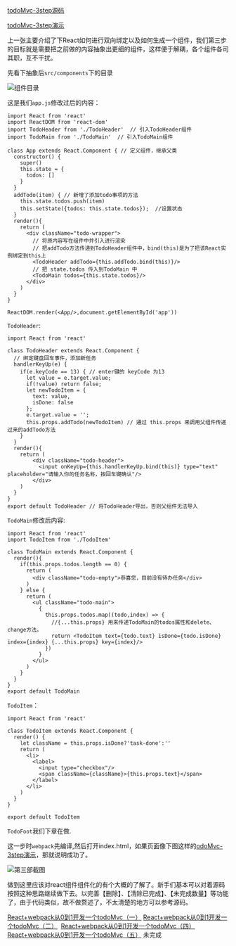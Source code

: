 [todoMvc-3step源码](https://github.com/Zegendary/react-demo/tree/master/todoMvc/todoMvc-3step)

[todoMvc-3step演示](https://zegendary.github.io/react-demo/todoMvc/todoMvc-3step/)

上一张主要介绍了下React如何进行双向绑定以及如何生成一个组件，我们第三步的目标就是需要把之前做的内容抽象出更细的组件，这样便于解耦，各个组件各司其职，互不干扰。

先看下抽象后`src/components`下的目录

![组件目录](http://upload-images.jianshu.io/upload_images/1826203-779efaebcebaadb8.png?imageMogr2/auto-orient/strip%7CimageView2/2/w/1240)

这是我们`app.js`修改过后的内容：

    import React from 'react'
    import ReactDOM from 'react-dom'
    import TodoHeader from './TodoHeader'  // 引入TodoHeader组件
    import TodoMain from './TodoMain'  // 引入TodoMain组件

    class App extends React.Component { // 定义组件，继承父类
      constructor() {
        super()
        this.state = {
          todos: []
        }
      }
      addTodo(item) { // 新增了添加todo事项的方法
        this.state.todos.push(item)
        this.setState({todos: this.state.todos});  //设置状态
      }
      render(){
        return (
          <div className="todo-wrapper">
            // 将原内容写在组件中并引入进行渲染
            // 把addTodo方法传递到TodoHeader组件中，bind(this)是为了把该React实例绑定到this上
            <TodoHeader addTodo={this.addTodo.bind(this)}/>
            // 把 state.todos 传入到TodoMain 中
            <TodoMain todos={this.state.todos}/>
          </div>
        )
      }
    }

    ReactDOM.render(<App/>,document.getElementById('app'))
    
`TodoHeader`:

    import React from 'react'

    class TodoHeader extends React.Component {
      // 绑定键盘回车事件，添加新任务
      handlerKeyUp(e) {
        if(e.keyCode == 13) { // enter键的 keyCode 为13
          let value = e.target.value;
          if(!value) return false;
          let newTodoItem = {
            text: value,
            isDone: false
          };
          e.target.value = '';
          this.props.addTodo(newTodoItem) // 通过 this.props 来调用父组件传递过来的addTodo方法
        }
      }
      render(){
        return (
            <div className="todo-header">
              <input onKeyUp={this.handlerKeyUp.bind(this)} type="text" placeholder="请输入你的任务名称，按回车键确认"/>
            </div>
        )
      }
    }
    export default TodoHeader // 将TodoHeader导出，否则父组件无法导入
`TodoMain`修改后内容:

    import React from 'react'
    import TodoItem from './TodoItem'

    class TodoMain extends React.Component {
      render(){
        if(this.props.todos.length == 0) {
          return (
            <div className="todo-empty">恭喜您，目前没有待办任务</div>
          )
        } else {
          return (
            <ul className="todo-main">
              {
                this.props.todos.map((todo,index) => {
                  //{...this.props} 用来传递TodoMain的todos属性和delete、change方法。
                  return <TodoItem text={todo.text} isDone={todo.isDone} index={index} {...this.props} key={index}/>
                })
              }
            </ul>
          )
        }
      }
    }
    export default TodoMain
`TodoItem`：

    import React from 'react'

    class TodoItem extends React.Component {
      render() {
        let className = this.props.isDone?'task-done':''
        return (
          <li>
            <label>
              <input type="checkbox"/>
              <span className={className}>{this.props.text}</span>
            </label>
          </li>
        )
      }
    }

    export default TodoItem
`TodoFoot`我们下章在做.

这一步时`webpack`先编译,然后打开index.html，如果页面像下图这样的[odoMvc-3step演示](https://zegendary.github.io/react-demo/todoMvc/todoMvc-3step/)，那就说明成功了。

![第三部截图](http://upload-images.jianshu.io/upload_images/1826203-80312f98bd0efa9a.png?imageMogr2/auto-orient/strip%7CimageView2/2/w/1240)

做到这里应该对react组件组件化的有个大概的了解了。新手们基本可以对着源码按照这种思路继续做下去。以完善【删除】、【清除已完成】、【未完成数量】等功能了，由于代码类似，故不做赘述了，不太清楚的地方可以参考源码。

[React+webpack从0到1开发一个todoMvc（一）](http://www.jianshu.com/p/aa02a10c5b69)
[React+webpack从0到1开发一个todoMvc（二）](http://www.jianshu.com/p/ed01cf27b23d) 
[React+webpack从0到1开发一个todoMvc（四）](http://www.jianshu.com/p/4b3b2f3146e2) 
[React+webpack从0到1开发一个todoMvc（五）](http://www.jianshu.com/p/ed01cf27b23d) 未完成